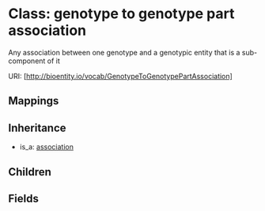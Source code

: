 # Class: genotype to genotype part association


Any association between one genotype and a genotypic entity that is a sub-component of it

URI: [http://bioentity.io/vocab/GenotypeToGenotypePartAssociation]
## Mappings

## Inheritance

 *  is_a: [association](Association.md)
## Children

## Fields

